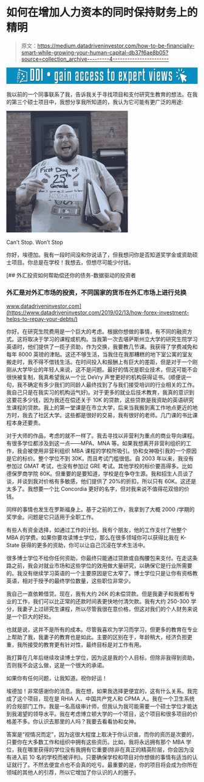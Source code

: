 # 如何在增加人力资本的同时保持财务上的精明

> 原文：<https://medium.datadriveninvestor.com/how-to-be-financially-smart-while-growing-your-human-capital-db37f6ae8b05?source=collection_archive---------4----------------------->

[![](img/c600e73a2955ebc13f10253dd1ee84e6.png)](http://www.track.datadriveninvestor.com/1B9E)

我以前的一个同事联系了我，告诉我关于寻找项目和支付研究生教育的想法。在我的第三个硕士项目中，我想分享我所知道的，我认为它可能有更广泛的用途:

![](img/3670ca65e1346ddddd9eb21e9ee9172d.png)

Can’t Stop. Won’t Stop

你好，埃德加。我有一段时间没和你说话了，但我想问你是否知道奖学金或资助硕士项目。你总是在学校！我想去，但想尽可能少付钱。

[](https://www.datadriveninvestor.com/2019/02/13/how-forex-investment-helps-to-repay-your-debts/) [## 外汇投资如何帮助偿还你的债务-数据驱动的投资者

### 外汇是对外汇市场的投资，不同国家的货币在外汇市场上进行兑换

www.datadriveninvestor.com](https://www.datadriveninvestor.com/2019/02/13/how-forex-investment-helps-to-repay-your-debts/) 

你好。在研究生院费用是一个巨大的考虑。根据你想做的事情，有不同的融资方式。这将取决于学习的课程或机构。当我第一次去堪萨斯州立大学的研究生院学习英语时，他们提供了一揽子资助，作为交换，我要教几节课。我获得了学费减免和每年 8000 英镑的津贴。这还不够生活，当我住在我那糟糕的地下室公寓的室友搬走时，我不得不借钱生活。在时间投入和报酬上有巨大的差距，但是对于一个刚刚从大学毕业的年轻人来说，这不是问题。最好的情况是职业技术，但这可能不会很快被复制，我真希望我从一个比 DeVry 声誉更好的机构获得证书。(顺便说一句，我不确定有多少我们的同龄人最终找到了与我们接受培训的行业相关的工作。我自己只是在我实习的机构运气好)。对于更多的就业后技术教育，我真的意识到这要花多少钱，因为我还在偿还关于 10K 的贷款，这些贷款是我资助的英语研究生课程的贷款。我上的第一堂课是在市立大学，后来当我搬到离工作地点更近的地方时，我去了社区大学。这些都是很好的交易，我有很好的老师。几门课的书比课程本身还要贵。

对于大师的作品，考虑的就不一样了。我去寻找以非营利为重点的商业导向课程。有很多学位都涉及到这一点——MPA、MNA 等。如果我想离开非营利组织的工作，我会被使用非营利组织 MBA 课程的学校所吸引。协和女神吸引我的一个原因是它的标价。整个学位不到 30K，而且考试门槛很低。自 2003 年以来，我没有参加过 GMAT 考试，也没有参加过 GRE 考试。其他学校的标价要高得多。比如德保罗商学院 80K。但重要的是要知道，学校是在争夺生源。我和招生人员谈了谈，并谈到我对价格有多敏感，他们提供了 20%的折扣，所以只有 60K。这还是太多了。我想要一个比 Concordia 更好的名字，但对我来说不值得花双倍的价钱。

同样的事情也发生在罗斯福身上。基于之前的工作，我拿到了大概 2000 /学期的奖学金。问题是它只适用于全职工作。

有些人有资金选择，如通过工作的计划。我有个朋友，他的工作支付了他整个 MBA 的学费。如果你要攻读博士学位，那么在很多领域你可以获得比我在 K-State 获得的更多的资助，你可以让自己沉浸在学术生活中。

很多博士学位不给你任何资助，你最终只能通过贷款或自掏腰包来支付。在走这条路之前，我会对就业市场和这些学位的效用做大量研究，以确保它是行业所需要的。我没有继续学习英语的一个主要原因是它太窄了。博士学位只是让你有资格教英语，相对于授予的最终学位数量，这些职位非常少。

我自己一直依赖借贷。现在，我有大约 26K 的未偿贷款。但是我妻子和我都有专业的工作，我们可以比正常的还款时间表更快地付清欠款。我有大约 250-300 学分，我妻子上过研究生课程，所以尽管我很在意价格，但这对我们的个人财务来说是一个巨大的好处。

也就是说，这并不是所有的成本。尽管我喜欢为学习而学习，但更多的教育在专业上帮助了我，我妻子的教育也是如此。主要的区别在于，年龄稍大，经济负担更重，我所接受的教育更有针对性，最终目标是对工作有用。

我打算在几年后继续攻读博士学位，因为这是我的个人目标，但除非我得到资助，否则我不会这么做，这是一个很大的承诺。

如果你有任何问题，让我知道。祝你好运！

埃德加！非常感谢你的消息。我在想，如果我选择更便宜的，这有什么关系。我完成了这个项目，现在是 RHIA 人、中国共产党人和 CPMA 人。我在一个卫生系统的合规部门工作。我是一名高级审计师，但我认为我可能需要一个硕士学位才能达到我渴望的领导水平。我在考虑博立顿大学的一个项目，这个项目和很多项目的价格差不多。你认识去那里的人吗？我要去看看协和女神。

答案是“视情况而定”，因为这很大程度上取决于你认识谁，而你的资历是次要的，只要你在大多数工作和组织中拥有这些资历。比如，我将永远拥有那个 MBA 学位，我在哪里获得的学位没有我拥有它重要(除非在真正的精英阶层，你会因为没有进入前 10 名的学校而被评判)。只要确保学校和项目对你想做的事情有适当的认证就行了。不然去便宜点也不会真的吃亏。最重要的是，你的项目将会成为你所在领域的其他人的引荐，所以它增加了你认识的人的圈子。
